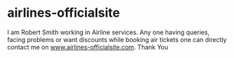 # airlines-officialsite
I am Robert Smith working in Airline services. Any one having queries, facing problems or want discounts while booking air tickets one can  directly contact me on www.airlines-officialsite.com. Thank You
